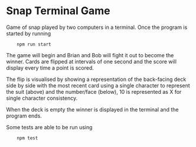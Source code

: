 # Snap Terminal Game

Game of snap played by two computers in a terminal. Once the program is started by running

```
    npm run start
```

The game will begin and Brian and Bob will fight it out to become the winner. Cards are flipped at intervals of one second and the score will display every time a point is scored.

The flip is visualised by showing a representation of the back-facing deck side by side with the most recent card using a single character to represent the suit (above) and the number/face (below), 10 is represented as X for single character consistency.

When the deck is empty the winner is displayed in the terminal and the program ends.

Some tests are able to be run using

```
    npm test
```
